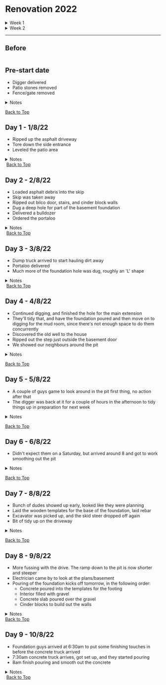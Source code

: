 <div id="top"></div>

# Renovation 2022

<details>
  <summary>Week 1</summary>
  <ul>
    <li><a href="#000">Pre-start</a></li>
    <li><a href="#001">1/8/22</a></li>
    <li><a href="#002">2/8/22</a></li>
    <li><a href="#003">3/8/22</a></li>
    <li><a href="#004">4/8/22</a></li>
    <li><a href="#005">5/8/22</a></li>
    <li><a href="#006">6/8/22</a></li>
  </ul>
</details>

<details>
  <summary>Week 2</summary>
  <ul>
    <li><a href="#007">8/8/22</a></li>
    <li><a href="#008">9/8/22</a></li>
    <li><a href="#009">10/8/22</a></li>
  </ul>
</details>

<hr />

## Before

<img src='./img/2022-08-02_8.30.02_PM.jpeg' alt='' />
<div id='000'></div>

## Pre-start date

- Digger delivered
- Patio stones removed
- Fence/gate removed

<details>
<summary>Notes</summary>

_Jackson:_ This was done while we were out in St Louis. Strange to come back and have a segment of the fence just removed, with all the patio stones simply gone. The fence/gate parts were pushed to the back of the property to reuse later. Boden loved playing in the dirt though.

</details>

<img src='./logs/000/img/PXL_20220728_231214616.jpg' alt='' /><a href='#top'>Back to Top</a>

<div id='001'></div>

## Day 1 - 1/8/22

- Ripped up the asphalt driveway
- Tore down the side entrance
- Leveled the patio area

<details>
<summary>Notes</summary>

_Natalie:_ They ripped up the asphalt on the driveway, tore down the side entrance steps, and leveled the area that used to be the backyard patio. Big piles of debris; a mountain of broken earth & rocks are left to be scooped up.

</details>

<img src='./logs/001/img/PXL_20220801_210951376.jpg' alt='' />
<img src='./logs/001/img/PXL_20220801_210706972.jpg' alt='' /><a href='#top'>Back to Top</a>

<div id='002'></div>

## Day 2 - 2/8/22

- Loaded asphalt debris into the skip
- Skip was taken away
- Ripped out bilco door, stairs, and cinder block walls
- Dug a deep hole for part of the basement foundation
- Delivered a bulldozer
- Ordered the portaloo

<details>
<summary>Notes</summary>

_Natalie:_ Using the digger, they scoop the asphalt debris into a large dump that was delivered at 8am. There's a lot of dust and we're sneezing. Over the course of the day, they demolished the basement Bilco door & stairs and created a large trough reaching back into the property. The boys stood in it at the end of the day and sides came up over Jackson's head.

_Jackson:_ There looks to be the reminants of an old ceramic drain pipe stretching the length of the hole. I wonder what it was for? There's so much dirt piled up it's hard to get to the back of our yard without clambering over things. After they finished for the day, we went out our basement door, which now sits about a meter above the bottom of the pit.  

</details>

<img src='./logs/002/img/PXL_20220802_211237126.jpg' alt='' />
<img src='./logs/002/img/PXL_20220802_210945314.jpg' alt='' /><a href='#top'>Back to Top</a>

<div id='003'></div>

## Day 3 - 3/8/22

- Dump truck arrived to start hauling dirt away
- Portaloo delivered
- Much more of the foundation hole was dug, roughly an 'L' shape

<details>
<summary>Notes</summary>

_Jackson:_ The hole is **huge**. Started stressing out that it was representative of the eventual size of the extension, however it sounds like they're digging at least several feet extra in all directions. I guess it makes it easier to form the foundation. There was good news regarding the dirt dumping: Apparently the usually have to drive the truck all the way to Poughkeepsie to dump the dirt, however it just so happens that a local electrician who was working nearby needs a canyon on his property filled, so they only have to haul it there. Score!

_Natalie:_ A big dump truck came at 7:30am and the digger immediately started to shovel the mountain of dirt into the dump: Big job. The shadow of the digger swept across the kitchen all morning. 2 man operation around 1pm.: one moving huge piles of dirt via front loader to the dump truck down the driveway while the other digs and digs in the back!
</details>

<img src='./logs/003/img/PXL_20220803_170817973.jpg' alt='' />
<img src='./logs/003/img/PXL_20220803_210907369.jpg' alt='' /><a href='#top'>Back to Top</a>

<div id='004'></div>

## Day 4 - 4/8/22

- Continued digging, and finished the hole for the main extension
- They'll tidy that, and have the foundation poured and then move on to digging for the mud room, since there's not enough space to do them concurrently
- Discovered the old well to the house
- Ripped out the step just outside the basement door
- We showed our neighbours around the pit

<details>
<summary>Notes</summary>

_Jackson:_ Arrived at 7:15am, got started soon after. A lot of the same today. Were told we have to have money available for the foundation guy on monday, cash. Paying cash gives us a good discount.

_Natalie:_ Finished the hole! They built a ramp to the bottom where we promptly went once they were gone. Standing at the bottom we discovered they'd uncovered a well -so coll! Catherine, Larry and Jenni came over to see the pit as well. We all amrvelled at the walls of dirt going over our heads. No discoveries of hidden treasures, though. No glass bottles, crockery or anything other than a little garbage and rocks.

<img src="./logs/004/extra/PXL_20220804_210845961.jpg" alt=""/>
</details>

<img src='./logs/004/img/PXL_20220804_210822094.jpg' alt='' /><a href='#top'>Back to Top</a>

<div id='005'></div>

## Day 5 - 5/8/22

- A couple of guys game to look around in the pit first thing, no action after that
- The digger was back at it for a couple of hours in the afternoon to tidy things up in preparation for next week

<details>
<summary>Notes</summary>

_Natalie:_ Quiet today - wasn't util 2:30 that anyone showed up to do anything. Ted says they only need to "clean up" and prep for the groundwork that needs to be in for the foundation coming in next week.

[3d View of the Pit](https://photos.app.goo.gl/D4zPfeZYjUgYHWk99)

</details>

<img src='./logs/005/img/PXL_20220805_212952482.jpg' alt='' /><a href='#top'>Back to Top</a>

<div id='006'></div>

## Day 6 - 6/8/22

- Didn't expect them on a Saturday, but arrived around 8 and got to work smoothing out the pit

<details>
<summary>Notes</summary>

_Jackson:_ It's dry so you can clearly see where the old well was. Pretty cool! The pit looks smooth and ready to go to me, but what do I know?

_Natalie:_ Boris showed up and dithered in the back a bit. He flattened the surfaces with the digger for a while in prep for Monday.

</details>

<img src='./logs/006/img/PXL_20220807_112856868.jpg' alt='' /><a href='#top'>Back to Top</a>

<div id='007'></div>

## Day 7 - 8/8/22

- Bunch of dudes showed up early, looked like they were planning
- Laid the wooden templates for the base of the foundation, laid rebar
- Excavator was picked up, and the skid steer dropped off again
- Bit of tidy up on the driveway

<details>
<summary>Notes</summary>

_Jackson:_ I don't know anything about the templates, but it seems like they've boxed in the outer edges of the new extension, while leaving the base of the existing house alone. There must be a reason, but I don't know what. Maybe it's just not necessary?

_Natalie:_ Some big, beefy guys came and laid out wooden boards and metal rods for a mold of what looks like the base of our foundation and walls. Exciting to see the outline of the house!

</details>

<img src='./logs/007/img/PXL_20220808_225946692.jpg' alt='' /><a href='#top'>Back to Top</a>

<div id='008'></div>

## Day 8 - 9/8/22

- More fussing with the drive. The ramp down to the pit is now shorter and steeper
- Electrician came by to look at the plans/basement
- Pouring of the foundation kicks off tomorrow, in the following order:
  - Concrete poured into the templates for the footing
  - Interior filled with gravel
  - Concrete slab poured over the gravel
  - Cinder blocks to build out the walls

<details>
<summary>Notes</summary>

_Jackson:_ Once the basement of the main extension is done, they'll need to regroup to dig the foundation for the mud room. There just wasn't enough room to do both at once. I'm sure it'll cost us more doing it this way, but there really was no other option.

</details>
<a href='#top'>Back to Top</a>

<div id='009'></div>

## Day 9 - 10/8/22

- Foundation guys arrived at 6:30am to put some finishing touches in before the concrete truck arrived
- 7:30am concrete truck arrives, got set up, and they started pouring
- 8am finish pouring and smooth out the concrete

<details>
<summary>Notes</summary>

_Jackson:_ There's a barrier in the far wall of the foundation where the concrete is higher on one side than the other. Not sure why, but it looks very intentional. Might ask Ted at some point.

</details>

<img src='./logs/009/img/PXL_20220810_224538022.jpg' alt='' />
<img src='./logs/009/img/PXL_20220810_224529998.jpg' alt='' /><a href='#top'>Back to Top</a>

